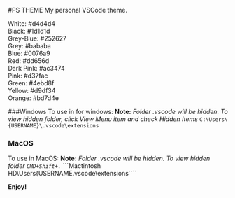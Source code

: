 #PS THEME
My personal VSCode theme.

White: 		#d4d4d4<br />
Black:    	#1d1d1d<br />
Grey-Blue: 	#252627<br />
Grey:     	#bababa<br />
Blue:    	#0076a9<br />
Red:      	#dd656d<br />
Dark Pink:  #ac3474<br />
Pink:     	#d37fac<br />
Green:    	#4ebd8f<br />
Yellow:   	#d9df34<br />
Orange:   	#bd7d4e

###Windows
To use in for windows:
**Note:** _Folder .vscode will be hidden. To view hidden folder, click View Menu item and check Hidden Items_
```C:\Users\{USERNAME}\.vscode\extensions```

### MacOS
To use in MacOS:
**Note:** _Folder .vscode will be hidden. To view hidden folder `CMD+Shift+.`_
```Mactintosh HD\Users\{USERNAME\.vscode\extensions````

**Enjoy!**
